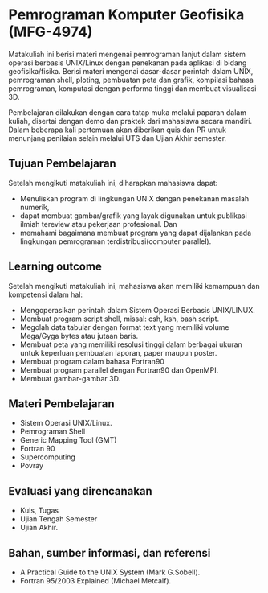 # Pemrograman Komputer Geofisika (MFG-4974)

Matakuliah ini berisi materi mengenai pemrograman lanjut dalam sistem operasi berbasis UNIX/Linux dengan penekanan pada aplikasi
di bidang geofisika/fisika. Berisi materi mengenai dasar-dasar perintah dalam UNIX, pemrograman shell, ploting, pembuatan peta
dan grafik, kompilasi bahasa pemrograman, komputasi dengan performa tinggi dan membuat visualisasi 3D.

Pembelajaran dilakukan dengan cara tatap muka melalui paparan dalam kuliah, disertai dengan demo dan praktek dari mahasiswa secara mandiri. Dalam beberapa kali pertemuan akan diberikan quis dan PR untuk menunjang penilaian selain melalui UTS dan Ujian Akhir semester.

## Tujuan Pembelajaran
Setelah mengikuti
matakuliah ini,
diharapkan mahasiswa
dapat:
- Menuliskan program di lingkungan UNIX dengan penekanan masalah numerik, 
- dapat membuat gambar/grafik yang layak digunakan untuk publikasi ilmiah tereview atau pekerjaan profesional.
Dan
-  memahami bagaimana membuat program yang dapat dijalankan pada lingkungan pemrograman terdistribusi(computer parallel).

## Learning outcome

Setelah mengikuti matakuliah ini, mahasiswa akan memiliki kemampuan dan kompetensi dalam hal:
-  Mengoperasikan perintah dalam Sistem Operasi Berbasis UNIX/LINUX.
-  Membuat program script shell, missal: csh, ksh, bash script.
-  Megolah data tabular dengan format text yang memiliki volume Mega/Gyga bytes atau jutaan baris.
-  Membuat peta yang memiliki resolusi tinggi dalam berbagai ukuran untuk keperluan pembuatan laporan, paper maupun poster.
-  Membuat program dalam bahasa Fortran90 
-  Membuat program parallel dengan Fortran90 dan OpenMPI.
-  Membuat gambar-gambar 3D.

## Materi Pembelajaran
-  Sistem Operasi UNIX/Linux.
-  Pemrograman Shell
-  Generic Mapping Tool (GMT)
-  Fortran 90
-  Supercomputing
-  Povray

## Evaluasi yang direncanakan
-  Kuis, Tugas
-  Ujian Tengah Semester
-  Ujian Akhir.

## Bahan, sumber informasi, dan referensi
-  A Practical Guide to the UNIX System (Mark G.Sobell).
- Fortran 95/2003 Explained (Michael Metcalf).
